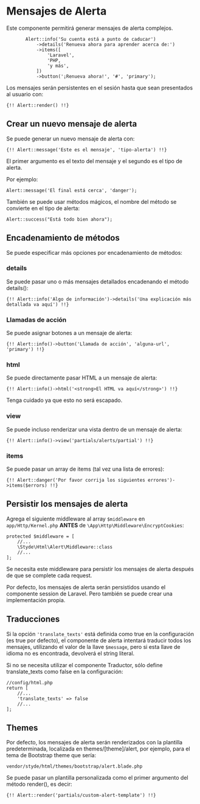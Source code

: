 # Mensajes de Alerta

Este componente permitirá generar mensajes de alerta complejos.

 ```
        Alert::info('Su cuenta está a punto de caducar')
            ->details('Renueva ahora para aprender acerca de:')
            ->items([
                'Laravel',
                'PHP,
                'y más',
            ])
            ->button('¡Renueva ahora!', '#', 'primary');
```

Los mensajes serán persistentes en el sesión hasta que sean presentados al usuario con:

`{!! Alert::render() !!}`

## Crear un nuevo mensaje de alerta

Se puede generar un nuevo mensaje de alerta con: 

`{!! Alert::message('Este es el mensaje', 'tipo-alerta') !!}`

El primer argumento es el texto del mensaje y el segundo es el tipo de alerta.

Por ejemplo:

```
Alert::message('El final está cerca', 'danger');
```

También se puede usar métodos mágicos, el nombre del método se convierte en el tipo de alerta:

```
Alert::success("Está todo bien ahora");
```

## Encadenamiento de métodos

Se puede especificar más opciones por encadenamiento de métodos:

### details

Se puede pasar uno o más mensajes detallados encadenando el método details():

`{!! Alert::info('Algo de información')->details('Una explicación más detallada va aquí') !!}`

### Llamadas de acción

Se puede asignar botones a un mensaje de alerta: 

`{!! Alert::info()->button('Llamada de acción', 'alguna-url', 'primary') !!}`

### html

Se puede directamente pasar HTML a un mensaje de alerta: 

`{!! Alert::info()->html('<strong>El HTML va aquí</strong>') !!}`

Tenga cuidado ya que esto no será escapado.

### view

Se puede incluso renderizar una vista dentro de un mensaje de alerta:

`{!! Alert::info()->view('partials/alerts/partial') !!}`

### items

Se puede pasar un array de items (tal vez una lista de errores):

`{!! Alert::danger('Por favor corrija los siguientes errores')->items($errors) !!}`

## Persistir los mensajes de alerta

Agrega el siguiente middleware al array `$middleware` en `app/Http/Kernel.php` **ANTES** de `\App\Http\Middleware\EncryptCookies`: 

```
protected $middleware = [
    //...
    \Styde\Html\Alert\Middleware::class
    //...
];
```
Se necesita este middleware para persistir los mensajes de alerta después de que se complete cada request. 

Por defecto, los mensajes de alerta serán persistidos usando el componente session de Laravel. Pero también se puede crear una implementación propia. 

## Traducciones

Si la opción `'translate_texts'` está definida como true en la configuración (es true por defecto), el componente de alerta intentará traducir todos los mensajes, utilizando el valor de la llave `$message`, pero si esta llave de idioma no es encontrada, devolverá el string literal.
 
Si no se necesita utilizar el componente Traductor, sólo define translate_texts como false en la configuración:

```
//config/html.php
return [
    //...
    'translate_texts' => false
    //...
];
```

## Themes

Por defecto, los mensajes de alerta serán renderizados con la plantilla predeterminada, localizada en themes/[theme]/alert, por ejemplo, para el tema de Bootstrap theme que sería:

`vendor/styde/html/themes/bootstrap/alert.blade.php`

Se puede pasar un plantilla personalizada como el primer argumento del método render(), es decir:

`{!! Alert::render('partials/custom-alert-template') !!}`